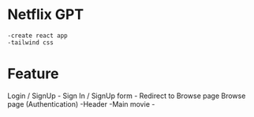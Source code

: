 #  Netflix GPT
    -create react app
    -tailwind css

# Feature
 Login / SignUp
    - Sign In / SignUp form
    - Redirect to Browse page
Browse page (Authentication)
    -Header
    -Main movie
    -
